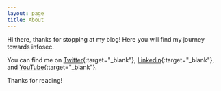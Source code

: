 ```yaml
---
layout: page
title: About
---
```


Hi there, thanks for stopping at my blog! Here you will find my journey towards infosec. 

You can find me on [Twitter](https://twitter.com/bohansec){:target="_blank"}, [Linkedin](https://www.linkedin.com/in/bohansec){:target="_blank"}, and [YouTube](https://www.youtube.com/c/SecurityNinja){:target="_blank"}.

Thanks for reading!
